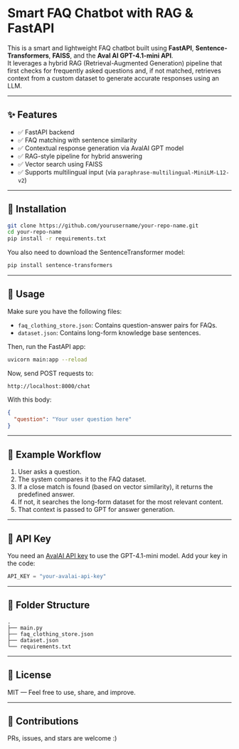 
# Smart FAQ Chatbot with RAG & FastAPI

This is a smart and lightweight FAQ chatbot built using **FastAPI**, **Sentence-Transformers**, **FAISS**, and the **Aval AI GPT-4.1-mini API**.  
It leverages a hybrid RAG (Retrieval-Augmented Generation) pipeline that first checks for frequently asked questions and, if not matched, retrieves context from a custom dataset to generate accurate responses using an LLM.

---

## ✨ Features

- ✅ FastAPI backend
- ✅ FAQ matching with sentence similarity
- ✅ Contextual response generation via AvalAI GPT model
- ✅ RAG-style pipeline for hybrid answering
- ✅ Vector search using FAISS
- ✅ Supports multilingual input (via `paraphrase-multilingual-MiniLM-L12-v2`)

---

## 🔧 Installation

```bash
git clone https://github.com/yourusername/your-repo-name.git
cd your-repo-name
pip install -r requirements.txt
```

You also need to download the SentenceTransformer model:

```bash
pip install sentence-transformers
```

---

## 🚀 Usage

Make sure you have the following files:

- `faq_clothing_store.json`: Contains question-answer pairs for FAQs.
- `dataset.json`: Contains long-form knowledge base sentences.

Then, run the FastAPI app:

```bash
uvicorn main:app --reload
```

Now, send POST requests to:

```
http://localhost:8000/chat
```

With this body:

```json
{
  "question": "Your user question here"
}
```

---

## 🧠 Example Workflow

1. User asks a question.
2. The system compares it to the FAQ dataset.
3. If a close match is found (based on vector similarity), it returns the predefined answer.
4. If not, it searches the long-form dataset for the most relevant content.
5. That context is passed to GPT for answer generation.

---

## 🔐 API Key

You need an [AvalAI API key](https://chat.avalai.ir/platform/api-keys) to use the GPT-4.1-mini model. Add your key in the code:

```python
API_KEY = "your-avalai-api-key"
```

---

## 📂 Folder Structure

```
.
├── main.py
├── faq_clothing_store.json
├── dataset.json
└── requirements.txt
```

---

## 📜 License

MIT — Feel free to use, share, and improve.

---

## 🤝 Contributions

PRs, issues, and stars are welcome :)
